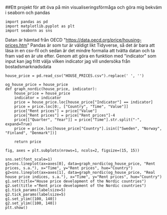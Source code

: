 ##Ett projekt för att öva på min visualiseringsförmåga och göra mig bekväm i seaborn och pandas 

```
import pandas as pd
import matplotlib.pyplot as plt
import seaborn as sns
```
Datan är hämtad från OECD "https://data.oecd.org/price/housing-prices.htm"
Pandas är som tur är väldigt likt Tidyverse, så det är bara att läsa in en csv-fil
och sedan är det mindre formalia att tvätta datan och ta fram vad en är ute efter.
Genom att göra en funktion med "indicator" som input kan jag fritt välja vilken indicator jag vill undersöka från bostadsmarknadsdata
```
house_price = pd.read_csv("HOUSE_PRICES.csv").replace(' ', '')

og_house_price = house_price
def graph_nordic(house_price, indicator):
    house_price = house_price
    indicator = indicator
    price = house_price.loc[house_price["Indicator"] == indicator]
    price = price.loc[0:, ["Country", "Time", "Value"]]
    price["Rent prices"] = price["Value"]
    price["Rent prices"] = price["Rent prices"]-4
    price[["Quarter", "Year"]] = price["Time"].str.split("-", expand=True)
    price = price.loc[house_price["Country"].isin(["Sweden", "Norway", "Finland", "Denmark"])]

    return price
```

```
fig, axes = plt.subplots(nrows=1, ncols=2, figsize=(15, 15))

sns.set(font_scale=1)
g1=sns.lineplot(ax=axes[0], data=graph_nordic(og_house_price, "Rent prices, s.a."), x="Time", y="Rent prices", hue="Country")
g2=sns.lineplot(ax=axes[1], data=graph_nordic(og_house_price, "Real house price indices, s.a."), x="Time", y="Rent prices", hue="Country")
g1.set(title="House price development of the Nordic countries")
g2.set(title ="Rent price development of the Nordic countries")
g1.tick_params(labelsize=5)
g2.tick_params(labelsize=5)
g1.set_ylim([100, 140])
g2.set_ylim([100, 140])
plt.show()
```
